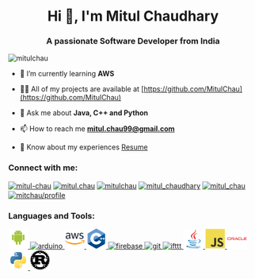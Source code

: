 <h1 align="center">Hi 👋, I'm Mitul Chaudhary</h1>
<h3 align="center">A passionate Software Developer from India</h3>

<p align="left"> <img src="https://komarev.com/ghpvc/?username=mitulchau&label=Profile%20views&color=4588b5&style=flat" alt="mitulchau" /> </p>

- 🌱 I’m currently learning **AWS**

- 👨‍💻 All of my projects are available at [https://github.com/MitulChau](https://github.com/MitulChau)

- 💬 Ask me about **Java, C++ and Python**

- 📫 How to reach me **mitul.chau99@gmail.com**

- 📄 Know about my experiences [Resume](https://drive.google.com/file/d/1EU64RH54jQeoWdIgQ6LLExP6Oa_B9sRN/view)

<h3 align="left">Connect with me:</h3>
<p align="left">
<a href="https://linkedin.com/in/mitul-chau" target="blank"><img align="center" src="https://raw.githubusercontent.com/rahuldkjain/github-profile-readme-generator/master/src/images/icons/Social/linked-in-alt.svg" alt="mitul-chau" height="30" width="40" /></a>
<a href="https://instagram.com/mitul.chau" target="blank"><img align="center" src="https://raw.githubusercontent.com/rahuldkjain/github-profile-readme-generator/master/src/images/icons/Social/instagram.svg" alt="mitul.chau" height="30" width="40" /></a>
<a href="https://www.codechef.com/users/mitulchau" target="blank"><img align="center" src="https://cdn.jsdelivr.net/npm/simple-icons@3.1.0/icons/codechef.svg" alt="mitulchau" height="30" width="40" /></a>
<a href="https://www.hackerrank.com/mitul_chaudhary" target="blank"><img align="center" src="https://raw.githubusercontent.com/rahuldkjain/github-profile-readme-generator/master/src/images/icons/Social/hackerrank.svg" alt="mitul_chaudhary" height="30" width="40" /></a>
<a href="https://www.leetcode.com/mitul_chau" target="blank"><img align="center" src="https://raw.githubusercontent.com/rahuldkjain/github-profile-readme-generator/master/src/images/icons/Social/leet-code.svg" alt="mitul_chau" height="30" width="40" /></a>
<a href="https://auth.geeksforgeeks.org/user/mitchau/profile" target="blank"><img align="center" src="https://raw.githubusercontent.com/rahuldkjain/github-profile-readme-generator/master/src/images/icons/Social/geeks-for-geeks.svg" alt="mitchau/profile" height="30" width="40" /></a>
</p>

<h3 align="left">Languages and Tools:</h3>
<p align="left"> <a href="https://developer.android.com" target="_blank" rel="noreferrer"> <img src="https://raw.githubusercontent.com/devicons/devicon/master/icons/android/android-original-wordmark.svg" alt="android" width="40" height="40"/> </a> <a href="https://www.arduino.cc/" target="_blank" rel="noreferrer"> <img src="https://cdn.worldvectorlogo.com/logos/arduino-1.svg" alt="arduino" width="40" height="40"/> </a> <a href="https://aws.amazon.com" target="_blank" rel="noreferrer"> <img src="https://raw.githubusercontent.com/devicons/devicon/master/icons/amazonwebservices/amazonwebservices-original-wordmark.svg" alt="aws" width="40" height="40"/> </a> <a href="https://www.w3schools.com/cpp/" target="_blank" rel="noreferrer"> <img src="https://raw.githubusercontent.com/devicons/devicon/master/icons/cplusplus/cplusplus-original.svg" alt="cplusplus" width="40" height="40"/> </a> <a href="https://firebase.google.com/" target="_blank" rel="noreferrer"> <img src="https://www.vectorlogo.zone/logos/firebase/firebase-icon.svg" alt="firebase" width="40" height="40"/> </a> <a href="https://git-scm.com/" target="_blank" rel="noreferrer"> <img src="https://www.vectorlogo.zone/logos/git-scm/git-scm-icon.svg" alt="git" width="40" height="40"/> </a> <a href="https://ifttt.com/" target="_blank" rel="noreferrer"> <img src="https://www.vectorlogo.zone/logos/ifttt/ifttt-ar21.svg" alt="ifttt" width="40" height="40"/> </a> <a href="https://www.java.com" target="_blank" rel="noreferrer"> <img src="https://raw.githubusercontent.com/devicons/devicon/master/icons/java/java-original.svg" alt="java" width="40" height="40"/> </a> <a href="https://developer.mozilla.org/en-US/docs/Web/JavaScript" target="_blank" rel="noreferrer"> <img src="https://raw.githubusercontent.com/devicons/devicon/master/icons/javascript/javascript-original.svg" alt="javascript" width="40" height="40"/> </a> <a href="https://www.oracle.com/" target="_blank" rel="noreferrer"> <img src="https://raw.githubusercontent.com/devicons/devicon/master/icons/oracle/oracle-original.svg" alt="oracle" width="40" height="40"/> </a> <a href="https://www.python.org" target="_blank" rel="noreferrer"> <img src="https://raw.githubusercontent.com/devicons/devicon/master/icons/python/python-original.svg" alt="python" width="40" height="40"/> </a> <a href="https://www.rust-lang.org" target="_blank" rel="noreferrer"> <img src="https://raw.githubusercontent.com/devicons/devicon/master/icons/rust/rust-plain.svg" alt="rust" width="40" height="40"/> </a> </p>
